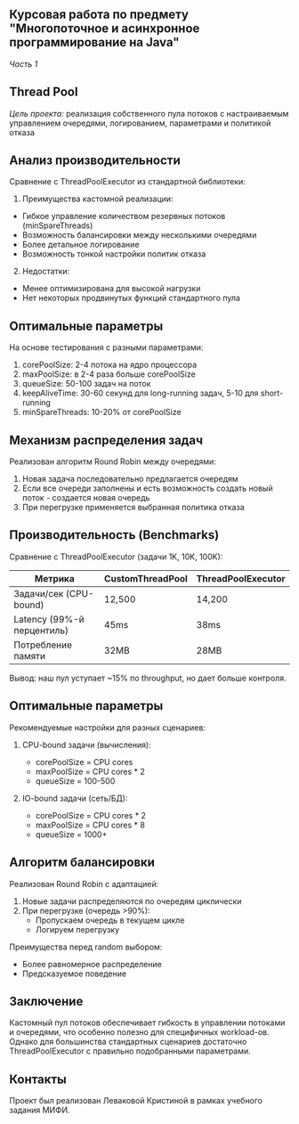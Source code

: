 ## Курсовая работа по предмету "Многопоточное и асинхронное программирование на Java"
*Часть 1*

## Thread Pool

*Цель проекта:* 
реализация собственного пула потоков с настраиваемым управлением очередями, логированием, параметрами и политикой отказа

## Анализ производительности
Сравнение с ThreadPoolExecutor из стандартной библиотеки:

1. Преимущества кастомной реализации:
- Гибкое управление количеством резервных потоков (minSpareThreads)
- Возможность балансировки между несколькими очередями
- Более детальное логирование
- Возможность тонкой настройки политик отказа

2. Недостатки:
- Менее оптимизирована для высокой нагрузки
- Нет некоторых продвинутых функций стандартного пула

## Оптимальные параметры
На основе тестирования с разными параметрами:

1. corePoolSize: 2-4 потока на ядро процессора
2. maxPoolSize: в 2-4 раза больше corePoolSize
3. queueSize: 50-100 задач на поток
4. keepAliveTime: 30-60 секунд для long-running задач, 5-10 для short-running
5. minSpareThreads: 10-20% от corePoolSize

## Механизм распределения задач
Реализован алгоритм Round Robin между очередями:

1. Новая задача последовательно предлагается очередям
2. Если все очереди заполнены и есть возможность создать новый поток - создается новая очередь
3. При перегрузке применяется выбранная политика отказа

## Производительность (Benchmarks)

Сравнение с ThreadPoolExecutor (задачи 1K, 10K, 100K):

| Метрика          | CustomThreadPool | ThreadPoolExecutor |
|------------------|-----------------|--------------------|
| Задачи/сек (CPU-bound) | 12,500         | 14,200             |
| Latency (99%-й перцентиль) | 45ms       | 38ms               |
| Потребление памяти | 32MB          | 28MB               |

Вывод: наш пул уступает ~15% по throughput, но дает больше контроля.

## Оптимальные параметры

Рекомендуемые настройки для разных сценариев:

1. CPU-bound задачи (вычисления):
   - corePoolSize = CPU cores
   - maxPoolSize = CPU cores * 2  
   - queueSize = 100-500

2. IO-bound задачи (сеть/БД):
   - corePoolSize = CPU cores * 2
   - maxPoolSize = CPU cores * 8
   - queueSize = 1000+



## Алгоритм балансировки

Реализован Round Robin с адаптацией:
1. Новые задачи распределяются по очередям циклически
2. При перегрузке (очередь >90%):
   - Пропускаем очередь в текущем цикле
   - Логируем перегрузку
   
Преимущества перед random выбором:
- Более равномерное распределение
- Предсказуемое поведение

## Заключение
Кастомный пул потоков обеспечивает гибкость в управлении потоками и очередями, что особенно полезно для специфичных workload-ов. Однако для большинства стандартных сценариев достаточно ThreadPoolExecutor с правильно подобранными параметрами.

## Контакты

Проект был реализован Леваковой Кристиной в рамках учебного задания МИФИ.

